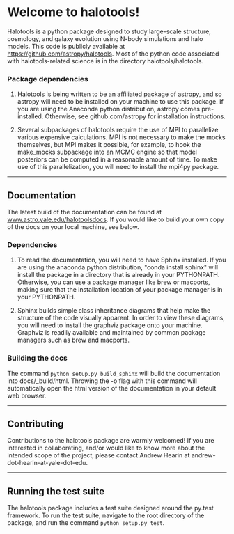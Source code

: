 # Welcome to halotools!

Halotools is a python package designed to study large-scale structure,
cosmology, and galaxy evolution using N-body simulations and halo
models. This code is publicly available at
https://github.com/astropy/halotools. Most of the python code
associated with halotools-related science is in the
directory halotools/halotools. 

### Package dependencies

1. Halotools is being written to be an affiliated package of astropy, and so astropy will need to be installed on your machine to use this package. If you are using the Anaconda python distribution, astropy comes pre-installed. Otherwise, see  github.com/astropy for installation instructions.

2. Several subpackages of halotools require the use of MPI to parallelize various expensive calculations. MPI is not necessary to make the mocks themselves, but MPI makes it possible, for example, to hook the make_mocks subpackage into an MCMC engine so that model posteriors can be computed in a reasonable amount of time. To make use of this parallelization, you will need to install the mpi4py package.

---

## Documentation

The latest build of the documentation can be found at www.astro.yale.edu/halotoolsdocs. If you would like to build 
your own copy of the docs on your local machine, see below.

### Dependencies

1. To read the documentation, you will need to have Sphinx installed. If you are using the anaconda python distribution, "conda install sphinx" will install the package in a directory that is already in your PYTHONPATH. Otherwise, you can use a package manager like brew or macports, making sure that the installation location of your package manager is in your PYTHONPATH.

2. Sphinx builds simple class inheritance diagrams that help 
make the structure of the code visually apparent. In order to view these diagrams, you will need to install the graphviz package onto your machine. Graphviz is readily available and maintained by common package managers such as brew and macports.

### Building the docs

The command `python setup.py build_sphinx`  will build the documentation into docs/_build/html. Throwing the -o flag with this command will automatically open the html version of the documentation in your default web browser. 

---

## Contributing

Contributions to the halotools package are warmly welcomed! 
If you are interested in collaborating, and/or would like to know more 
about the intended scope of the project, please contact Andrew Hearin 
at andrew-dot-hearin-at-yale-dot-edu.

---

## Running the test suite

The halotools package includes a test suite designed around the py.test framework. 
To run the test suite, navigate to the root directory of the package, and run 
the command `python setup.py test`. 










